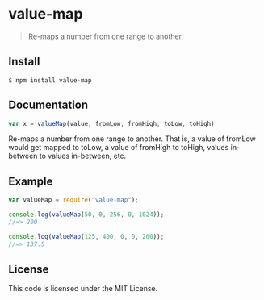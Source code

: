 ﻿value-map
=============================
> Re-maps a number from one range to another.


## Install

```
$ npm install value-map
```

## Documentation

```js
var x = valueMap(value, fromLow, fromHigh, toLow, toHigh)
```

Re-maps a number from one range to another. That is, a value of fromLow would get mapped to toLow, a value of fromHigh to toHigh, values in-between to values in-between, etc.

## Example

```js
var valueMap = require("value-map");

console.log(valueMap(50, 0, 256, 0, 1024));
//=> 200

console.log(valueMap(125, 400, 0, 0, 200));
//=> 137.5
```

## License

This code is licensed under the MIT License.